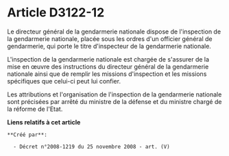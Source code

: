# Article D3122-12

Le directeur général de la gendarmerie nationale dispose de l'inspection de la gendarmerie nationale, placée sous les ordres
d'un officier général de gendarmerie, qui porte le titre d'inspecteur de la gendarmerie nationale.

L'inspection de la gendarmerie nationale est chargée de s'assurer de la mise en œuvre des instructions du directeur général
de la gendarmerie nationale ainsi que de remplir les missions d'inspection et les missions spécifiques que celui-ci peut lui
confier.

Les attributions et l'organisation de l'inspection de la gendarmerie nationale sont précisées par arrêté du ministre de la
défense et du ministre chargé de la réforme de l'Etat.

**Liens relatifs à cet article**

	**Créé par**:

	  - Décret n°2008-1219 du 25 novembre 2008 - art. (V)
